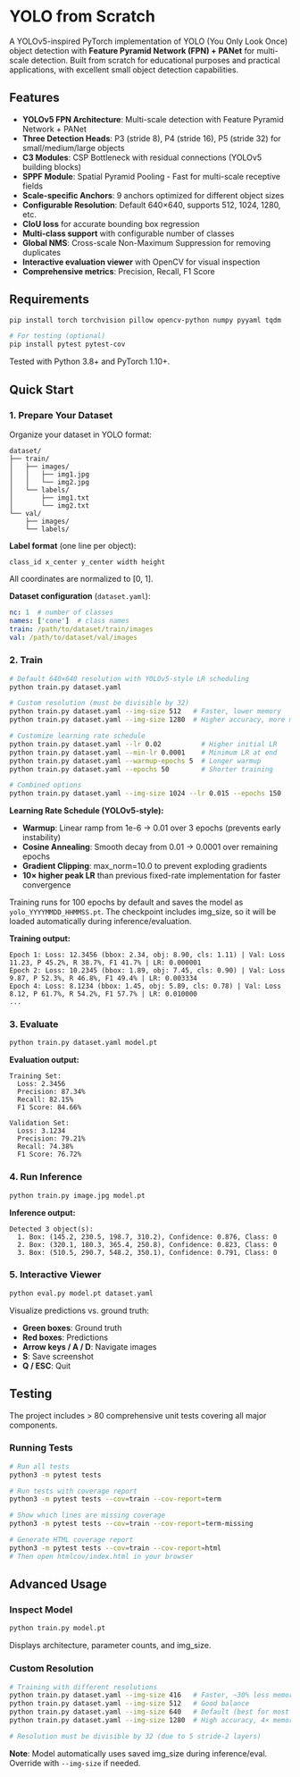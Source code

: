 # YOLO from Scratch

A YOLOv5-inspired PyTorch implementation of YOLO (You Only Look Once) object 
detection with **Feature Pyramid Network (FPN) + PANet** for multi-scale 
detection. Built from scratch for educational purposes and practical applications, 
with excellent small object detection capabilities.

## Features

- **YOLOv5 FPN Architecture**: Multi-scale detection with Feature Pyramid Network + PANet
- **Three Detection Heads**: P3 (stride 8), P4 (stride 16), P5 (stride 32) for small/medium/large objects
- **C3 Modules**: CSP Bottleneck with residual connections (YOLOv5 building blocks)
- **SPPF Module**: Spatial Pyramid Pooling - Fast for multi-scale receptive fields
- **Scale-specific Anchors**: 9 anchors optimized for different object sizes
- **Configurable Resolution**: Default 640×640, supports 512, 1024, 1280, etc.
- **CIoU loss** for accurate bounding box regression
- **Multi-class support** with configurable number of classes
- **Global NMS**: Cross-scale Non-Maximum Suppression for removing duplicates
- **Interactive evaluation viewer** with OpenCV for visual inspection
- **Comprehensive metrics**: Precision, Recall, F1 Score

## Requirements

```bash
pip install torch torchvision pillow opencv-python numpy pyyaml tqdm

# For testing (optional)
pip install pytest pytest-cov
```

Tested with Python 3.8+ and PyTorch 1.10+.

## Quick Start

### 1. Prepare Your Dataset

Organize your dataset in YOLO format:

```
dataset/
├── train/
│   ├── images/
│   │   ├── img1.jpg
│   │   └── img2.jpg
│   └── labels/
│       ├── img1.txt
│       └── img2.txt
└── val/
    ├── images/
    └── labels/
```

**Label format** (one line per object):
```
class_id x_center y_center width height
```
All coordinates are normalized to [0, 1].

**Dataset configuration** (`dataset.yaml`):
```yaml
nc: 1  # number of classes
names: ['cone']  # class names
train: /path/to/dataset/train/images
val: /path/to/dataset/val/images
```

### 2. Train

```bash
# Default 640×640 resolution with YOLOv5-style LR scheduling
python train.py dataset.yaml

# Custom resolution (must be divisible by 32)
python train.py dataset.yaml --img-size 512   # Faster, lower memory
python train.py dataset.yaml --img-size 1280  # Higher accuracy, more memory

# Customize learning rate schedule
python train.py dataset.yaml --lr 0.02          # Higher initial LR
python train.py dataset.yaml --min-lr 0.0001    # Minimum LR at end
python train.py dataset.yaml --warmup-epochs 5  # Longer warmup
python train.py dataset.yaml --epochs 50        # Shorter training

# Combined options
python train.py dataset.yaml --img-size 1024 --lr 0.015 --epochs 150
```

**Learning Rate Schedule (YOLOv5-style):**
- **Warmup**: Linear ramp from 1e-6 → 0.01 over 3 epochs (prevents early instability)
- **Cosine Annealing**: Smooth decay from 0.01 → 0.0001 over remaining epochs
- **Gradient Clipping**: max_norm=10.0 to prevent exploding gradients
- **10× higher peak LR** than previous fixed-rate implementation for faster convergence

Training runs for 100 epochs by default and saves the model as `yolo_YYYYMMDD_HHMMSS.pt`.
The checkpoint includes img_size, so it will be loaded automatically during inference/evaluation.

**Training output:**
```
Epoch 1: Loss: 12.3456 (bbox: 2.34, obj: 8.90, cls: 1.11) | Val: Loss 11.23, P 45.2%, R 38.7%, F1 41.7% | LR: 0.000001
Epoch 2: Loss: 10.2345 (bbox: 1.89, obj: 7.45, cls: 0.90) | Val: Loss 9.87, P 52.3%, R 46.8%, F1 49.4% | LR: 0.003334
Epoch 4: Loss: 8.1234 (bbox: 1.45, obj: 5.89, cls: 0.78) | Val: Loss 8.12, P 61.7%, R 54.2%, F1 57.7% | LR: 0.010000
...
```

### 3. Evaluate

```bash
python train.py dataset.yaml model.pt
```

**Evaluation output:**
```
Training Set:
  Loss: 2.3456
  Precision: 87.34%
  Recall: 82.15%
  F1 Score: 84.66%

Validation Set:
  Loss: 3.1234
  Precision: 79.21%
  Recall: 74.38%
  F1 Score: 76.72%
```

### 4. Run Inference

```bash
python train.py image.jpg model.pt
```

**Inference output:**
```
Detected 3 object(s):
  1. Box: (145.2, 230.5, 198.7, 310.2), Confidence: 0.876, Class: 0
  2. Box: (320.1, 180.3, 365.4, 250.8), Confidence: 0.823, Class: 0
  3. Box: (510.5, 290.7, 548.2, 350.1), Confidence: 0.791, Class: 0
```

### 5. Interactive Viewer

```bash
python eval.py model.pt dataset.yaml
```

Visualize predictions vs. ground truth:
- **Green boxes**: Ground truth
- **Red boxes**: Predictions
- **Arrow keys / A / D**: Navigate images
- **S**: Save screenshot
- **Q / ESC**: Quit

## Testing

The project includes > 80 comprehensive unit tests covering all major components.

### Running Tests

```bash
# Run all tests
python3 -m pytest tests

# Run tests with coverage report
python3 -m pytest tests --cov=train --cov-report=term

# Show which lines are missing coverage
python3 -m pytest tests --cov=train --cov-report=term-missing

# Generate HTML coverage report
python3 -m pytest tests --cov=train --cov-report=html
# Then open htmlcov/index.html in your browser
```

## Advanced Usage

### Inspect Model

```bash
python train.py model.pt
```

Displays architecture, parameter counts, and img_size.

### Custom Resolution

```bash
# Training with different resolutions
python train.py dataset.yaml --img-size 416   # Faster, ~30% less memory
python train.py dataset.yaml --img-size 512   # Good balance
python train.py dataset.yaml --img-size 640   # Default (best for most tasks)
python train.py dataset.yaml --img-size 1280  # High accuracy, 4× memory

# Resolution must be divisible by 32 (due to 5 stride-2 layers)
```

**Note**: Model automatically uses saved img_size during inference/eval. Override with `--img-size` if needed.
